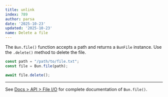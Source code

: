 ```yaml
---
title: unlink
index: 789
author: parsa
date: '2025-10-23'
updated: '2025-10-23'
name: Delete a file
---
```


The `Bun.file()` function accepts a path and returns a `BunFile` instance. Use the `.delete()` method to delete the file.

```ts
const path = "/path/to/file.txt";
const file = Bun.file(path);

await file.delete();
```

---

See [Docs > API > File I/O](https://bun.sh/docs/api/file-io#reading-files-bun-file) for complete documentation of `Bun.file()`.
